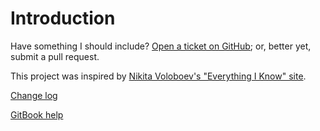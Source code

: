 # Introduction

Have something I should include? [Open a ticket on GitHub](https://github.com/narthur/knowledge/issues/new); or, better yet, submit a pull request.

This project was inspired by [Nikita Voloboev's "Everything I Know" site](https://wiki.nikitavoloboev.xyz/).

[Change log](https://github.com/narthur/knowledge/commits/master)

[GitBook help](https://docs.gitbook.com/)

